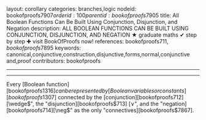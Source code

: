 layout: corollary
categories: branches,logic
nodeid: bookofproofs$7907
orderid: 100
parentid: bookofproofs$7905
title: All Boolean Functions Can Be Built Using Conjunction, Disjunction, and Negation
description: ALL BOOLEAN FUNCTIONS CAN BE BUILT USING CONJUNCTION, DISJUNCTION, AND NEGATION &#9733; graduate maths &#10004; step by step &#10010; visit BookOfProofs now!
references: bookofproofs$711,bookofproofs$7895
keywords: canonical,conjunctive,construction,disjunctive,forms,normal,conjunctive and,proof
contributors: bookofproofs

---


---

Every [Boolean function][bookofproofs$1316] can be represented by  [Boolean variables or constants][bookofproofs$1307] connected by the [conjunction][bookofproofs$712] [$\wedge$", the "disjunction][bookofproofs$713] [$\vee$", and the "negation][bookofproofs$714] [$\neg$" as the only "connectives][bookofproofs$7867].